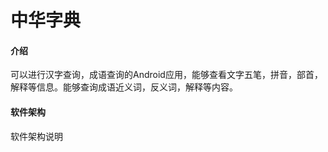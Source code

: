 # 中华字典

#### 介绍
可以进行汉字查询，成语查询的Android应用，能够查看文字五笔，拼音，部首，解释等信息。能够查询成语近义词，反义词，解释等内容。

#### 软件架构
软件架构说明



